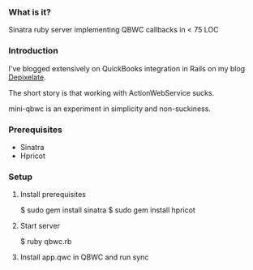 ### What is it? ###

Sinatra ruby server implementing QBWC callbacks in < 75 LOC

### Introduction ###

I've blogged extensively on QuickBooks integration in Rails on my blog [Depixelate](http://depixelate.com).

The short story is that working with ActionWebService sucks.

mini-qbwc is an experiment in simplicity and non-suckiness.

### Prerequisites ###

* Sinatra
* Hpricot

### Setup ###

1) Install prerequisites
  
    $ sudo gem install sinatra
    $ sudo gem install hpricot
    
2) Start server

    $ ruby qbwc.rb
    
3) Install app.qwc in QBWC and run sync